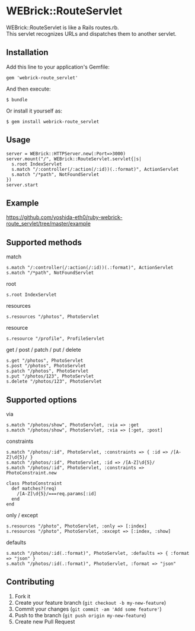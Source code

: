 # WEBrick::RouteServlet

WEBrick::RouteServlet is like a Rails routes.rb.  
This servlet recognizes URLs and dispatches them to another servlet.

## Installation

Add this line to your application's Gemfile:

    gem 'webrick-route_servlet'

And then execute:

    $ bundle

Or install it yourself as:

    $ gem install webrick-route_servlet

## Usage

    server = WEBrick::HTTPServer.new(:Port=>3000)
    server.mount("/", WEBrick::RouteServlet.servlet{|s|
      s.root IndexServlet
      s.match "/:controller(/:action(/:id))(.:format)", ActionServlet
      s.match "/*path", NotFoundServlet
    })
    server.start

## Example

https://github.com/yoshida-eth0/ruby-webrick-route_servlet/tree/master/example

## Supported methods

match

    s.match "/:controller(/:action(/:id))(.:format)", ActionServlet
    s.match "/*path", NotFoundServlet

root

    s.root IndexServlet

resources

    s.resources "/photos", PhotoServlet

resource

    s.resource "/profile", ProfileServlet

get / post / patch / put / delete

    s.get "/photos", PhotoServlet
    s.post "/photos", PhotoServlet
    s.patch "/photos", PhotoServlet
    s.put "/photos/123", PhotoServlet
    s.delete "/photos/123", PhotoServlet

## Supported options

via

    s.match "/photos/show", PhotoServlet, :via => :get
    s.match "/photos/show", PhotoServlet, :via => [:get, :post]

constraints

    s.match "/photos/:id", PhotoServlet, :constraints => { :id => /[A-Z]\d{5}/ }
    s.match "/photos/:id", PhotoServlet, :id => /[A-Z]\d{5}/
    s.match "/photos/:id", PhotoServlet, :constraints => PhotoConstraint.new
    
    class PhotoConstraint
      def matches?(req)
        /[A-Z]\d{5}/===req.params[:id]
      end
    end

only / except

    s.resources "/photo", PhotoServlet, :only => [:index]
    s.resources "/photo", PhotoServlet, :except => [:index, :show]

defaults

    s.match "/photos/:id(.:format)", PhotoServlet, :defaults => { :format => "json" }
    s.match "/photos/:id(.:format)", PhotoServlet, :format => "json"

## Contributing

1. Fork it
2. Create your feature branch (`git checkout -b my-new-feature`)
3. Commit your changes (`git commit -am 'Add some feature'`)
4. Push to the branch (`git push origin my-new-feature`)
5. Create new Pull Request
